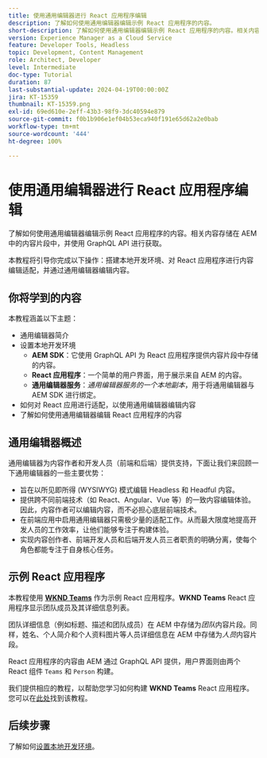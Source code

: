 ```yaml
---
title: 使用通用编辑器进行 React 应用程序编辑
description: 了解如何使用通用编辑器编辑示例 React 应用程序的内容。
short-description: 了解如何使用通用编辑器编辑示例 React 应用程序的内容。相关内容存储在 AEM 中的内容片段中，并使用 GraphQL API 进行获取。
version: Experience Manager as a Cloud Service
feature: Developer Tools, Headless
topic: Development, Content Management
role: Architect, Developer
level: Intermediate
doc-type: Tutorial
duration: 87
last-substantial-update: 2024-04-19T00:00:00Z
jira: KT-15359
thumbnail: KT-15359.png
exl-id: 69ed610e-2eff-43b3-98f9-3dc40594e879
source-git-commit: f0b1b906e1ef04b53eca940f191e65d62a2e0bab
workflow-type: tm+mt
source-wordcount: '444'
ht-degree: 100%

---
```


# 使用通用编辑器进行 React 应用程序编辑

了解如何使用通用编辑器编辑示例 React 应用程序的内容。相关内容存储在 AEM 中的内容片段中，并使用 GraphQL API 进行获取。

本教程将引导你完成以下操作：搭建本地开发环境、对 React 应用程序进行内容编辑适配，并通过通用编辑器编辑内容。

## 你将学到的内容

本教程涵盖以下主题：

- 通用编辑器简介
- 设置本地开发环境
   - **AEM SDK**：它使用 GraphQL API 为 React 应用程序提供内容片段中存储的内容。
   - **React 应用程序**：一个简单的用户界面，用于展示来自 AEM 的内容。
   - **通用编辑器服务**：_通用编辑器服务的一个本地副本_，用于将通用编辑器与 AEM SDK 进行绑定。
- 如何对 React 应用进行适配，以使用通用编辑器编辑内容
- 了解如何使用通用编辑器编辑 React 应用程序的内容


## 通用编辑器概述

通用编辑器为内容作者和开发人员（前端和后端）提供支持，下面让我们来回顾一下通用编辑器的一些主要优势：

- 旨在以所见即所得 (WYSIWYG) 模式编辑 Headless 和 Headful 内容。
- 提供跨不同前端技术（如 React、Angular、Vue 等）的一致内容编辑体验。因此，内容作者可以编辑内容，而不必担心底层前端技术。
- 在前端应用中启用通用编辑器只需极少量的适配工作。从而最大限度地提高开发人员的工作效率，让他们能够专注于构建体验。
- 实现内容创作者、前端开发人员和后端开发人员三者职责的明确分离，使每个角色都能专注于自身核心任务。


## 示例 React 应用程序

本教程使用 [**WKND Teams**](https://github.com/adobe/aem-guides-wknd-graphql/tree/main/basic-tutorial#react-app---basic-tutorial---teampersons) 作为示例 React 应用程序。**WKND Teams** React 应用程序显示团队成员及其详细信息列表。

团队详细信息（例如标题、描述和团队成员）在 AEM 中存储为&#x200B;_团队_&#x200B;内容片段。同样，姓名、个人简介和个人资料图片等人员详细信息在 AEM 中存储为&#x200B;_人员_&#x200B;内容片段。

React 应用程序的内容由 AEM 通过 GraphQL API 提供，用户界面则由两个 React 组件 `Teams` 和 `Person` 构建。

我们提供相应的教程，以帮助您学习如何构建 **WKND Teams** React 应用程序。您可以在[此处](https://experienceleague.adobe.com/zh-hans/docs/experience-manager-learn/getting-started-with-aem-headless/graphql/multi-step/overview)找到该教程。

## 后续步骤

了解如何[设置本地开发环境](./local-development-setup.md)。
